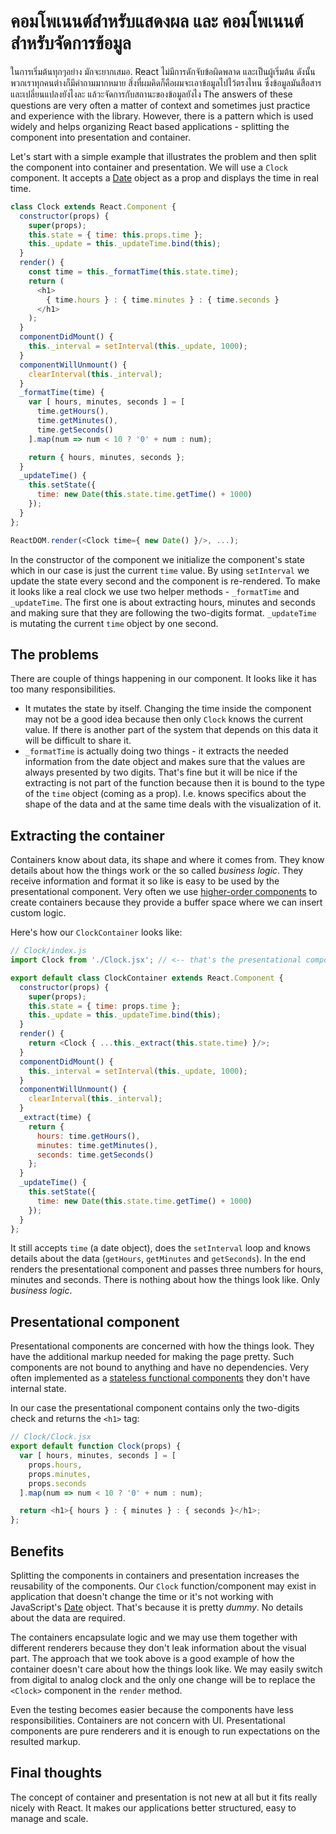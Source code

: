 # คอมโพเนนต์สำหรับแสดงผล และ คอมโพเนนต์สำหรับจัดการข้อมูล

ในการเริ่มต้นทุกๆอย่าง มักจะยากเสมอ. React ไม่มีการดักจับข้อผิดพลาด และเป็นผู้เริ่มต้น ดังนั้นพวกเราทุกคนต่างก็มีคำถามมากหมาย สิ่งที่ผมคิดก็คือผมจะเอาข้อมูลไปไว้ตรงไหน ซึ่งข้อมูลมันสือสารและเปลี่ยนแปลงยังไงละ แล้วะจัดการกับสถานะของข้อมูลยังไง The answers of these questions are very often a matter of context and sometimes just practice and experience with the library. However, there is a pattern which is used widely and helps organizing React based applications - splitting the component into presentation and container.

Let's start with a simple example that illustrates the problem and then split the component into container and presentation. We will use a `Clock` component. It accepts a [Date](https://developer.mozilla.org/en-US/docs/Web/JavaScript/Reference/Global_Objects/Date) object as a prop and displays the time in real time.

```js
class Clock extends React.Component {
  constructor(props) {
    super(props);
    this.state = { time: this.props.time };
    this._update = this._updateTime.bind(this);
  }
  render() {
    const time = this._formatTime(this.state.time);
    return (
      <h1>
        { time.hours } : { time.minutes } : { time.seconds }
      </h1>
    );
  }
  componentDidMount() {
    this._interval = setInterval(this._update, 1000);
  }
  componentWillUnmount() {
    clearInterval(this._interval);
  }
  _formatTime(time) {
    var [ hours, minutes, seconds ] = [
      time.getHours(),
      time.getMinutes(),
      time.getSeconds()
    ].map(num => num < 10 ? '0' + num : num);

    return { hours, minutes, seconds };
  }
  _updateTime() {
    this.setState({
      time: new Date(this.state.time.getTime() + 1000)
    });
  }
};

ReactDOM.render(<Clock time={ new Date() }/>, ...);
```

In the constructor of the component we initialize the component's state which in our case is just the current `time` value. By using `setInterval` we update the state every second and the component is re-rendered. To make it looks like a real clock we use two helper methods - `_formatTime` and `_updateTime`. The first one is about extracting hours, minutes and seconds and making sure that they are following the two-digits format. `_updateTime` is mutating the current `time` object by one second.

## The problems

There are couple of things happening in our component. It looks like it has too many responsibilities.

* It mutates the state by itself. Changing the time inside the component may not be a good idea because then only `Clock` knows the current value. If there is another part of the system that depends on this data it will be difficult to share it.
* `_formatTime` is actually doing two things - it extracts the needed information from the date object and makes sure that the values are always presented by two digits. That's fine but it will be nice if the extracting is not part of the function because then it is bound to the type of the `time` object (coming as a prop). I.e. knows specifics about the shape of the data and at the same time deals with the visualization of it.

## Extracting the container

Containers know about data, its shape and where it comes from. They know details about how the things work or the so called *business logic*. They receive information and format it so like is easy to be used by the presentational component. Very often we use [higher-order components](https://github.com/krasimir/react-in-patterns/tree/master/patterns/higher-order-components) to create containers because they provide a buffer space where we can insert custom logic.

Here's how our `ClockContainer` looks like:

<span class="new-page"></span>

```js
// Clock/index.js
import Clock from './Clock.jsx'; // <-- that's the presentational component

export default class ClockContainer extends React.Component {
  constructor(props) {
    super(props);
    this.state = { time: props.time };
    this._update = this._updateTime.bind(this);
  }
  render() {
    return <Clock { ...this._extract(this.state.time) }/>;
  }
  componentDidMount() {
    this._interval = setInterval(this._update, 1000);
  }
  componentWillUnmount() {
    clearInterval(this._interval);
  }
  _extract(time) {
    return {
      hours: time.getHours(),
      minutes: time.getMinutes(),
      seconds: time.getSeconds()
    };
  }
  _updateTime() {
    this.setState({
      time: new Date(this.state.time.getTime() + 1000)
    });
  }
};
```

It still accepts `time` (a date object), does the `setInterval` loop and knows details about the data (`getHours`, `getMinutes` and `getSeconds`). In the end renders the presentational component and passes three numbers for hours, minutes and seconds. There is nothing about how the things look like. Only *business logic*.

## Presentational component

Presentational components are concerned with how the things look. They have the additional markup needed for making the page pretty. Such components are not bound to anything and have no dependencies. Very often implemented as a [stateless functional components](https://facebook.github.io/react/blog/2015/10/07/react-v0.14.html#stateless-functional-components) they don't have internal state.

In our case the presentational component contains only the two-digits check and returns the `<h1>` tag:

```js
// Clock/Clock.jsx
export default function Clock(props) {
  var [ hours, minutes, seconds ] = [
    props.hours,
    props.minutes,
    props.seconds
  ].map(num => num < 10 ? '0' + num : num);

  return <h1>{ hours } : { minutes } : { seconds }</h1>;
};
```

## Benefits

Splitting the components in containers and presentation increases the reusability of the components. Our `Clock` function/component may exist in application that doesn't change the time or it's not working with JavaScript's [Date](https://developer.mozilla.org/en-US/docs/Web/JavaScript/Reference/Global_Objects/Date) object. That's because it is pretty *dummy*. No details about the data are required.

The containers encapsulate logic and we may use them together with different renderers because they don't leak information about the visual part. The approach that we took above is a good example of how the container doesn't care about how the things look like. We may easily switch from digital to analog clock and the only one change will be to replace the `<Clock>` component in the `render` method.

Even the testing becomes easier because the components have less responsibilities. Containers are not concern with UI. Presentational components are pure renderers and it is enough to run expectations on the resulted markup.

## Final thoughts

The concept of container and presentation is not new at all but it fits really nicely with React. It makes our applications better structured, easy to manage and scale.
